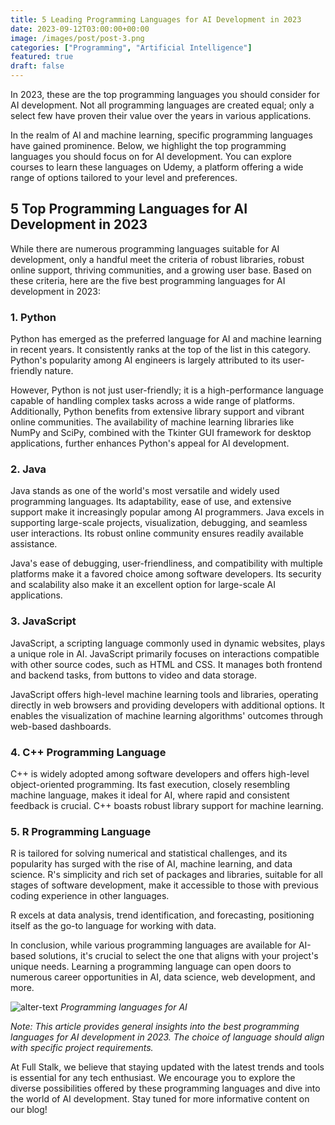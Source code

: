 ```yaml
---
title: 5 Leading Programming Languages for AI Development in 2023
date: 2023-09-12T03:00:00+00:00
image: /images/post/post-3.png
categories: ["Programming", "Artificial Intelligence"]
featured: true
draft: false
---
```


In 2023, these are the top programming languages you should consider for AI development. Not all programming languages are created equal; only a select few have proven their value over the years in various applications.

In the realm of AI and machine learning, specific programming languages have gained prominence. Below, we highlight the top programming languages you should focus on for AI development. You can explore courses to learn these languages on Udemy, a platform offering a wide range of options tailored to your level and preferences.

## 5 Top Programming Languages for AI Development in 2023

While there are numerous programming languages suitable for AI development, only a handful meet the criteria of robust libraries, robust online support, thriving communities, and a growing user base. Based on these criteria, here are the five best programming languages for AI development in 2023:

### 1. Python

Python has emerged as the preferred language for AI and machine learning in recent years. It consistently ranks at the top of the list in this category. Python's popularity among AI engineers is largely attributed to its user-friendly nature.

However, Python is not just user-friendly; it is a high-performance language capable of handling complex tasks across a wide range of platforms. Additionally, Python benefits from extensive library support and vibrant online communities. The availability of machine learning libraries like NumPy and SciPy, combined with the Tkinter GUI framework for desktop applications, further enhances Python's appeal for AI development.

### 2. Java

Java stands as one of the world's most versatile and widely used programming languages. Its adaptability, ease of use, and extensive support make it increasingly popular among AI programmers. Java excels in supporting large-scale projects, visualization, debugging, and seamless user interactions. Its robust online community ensures readily available assistance.

Java's ease of debugging, user-friendliness, and compatibility with multiple platforms make it a favored choice among software developers. Its security and scalability also make it an excellent option for large-scale AI applications.

### 3. JavaScript

JavaScript, a scripting language commonly used in dynamic websites, plays a unique role in AI. JavaScript primarily focuses on interactions compatible with other source codes, such as HTML and CSS. It manages both frontend and backend tasks, from buttons to video and data storage.

JavaScript offers high-level machine learning tools and libraries, operating directly in web browsers and providing developers with additional options. It enables the visualization of machine learning algorithms' outcomes through web-based dashboards.

### 4. C++ Programming Language

C++ is widely adopted among software developers and offers high-level object-oriented programming. Its fast execution, closely resembling machine language, makes it ideal for AI, where rapid and consistent feedback is crucial. C++ boasts robust library support for machine learning.

### 5. R Programming Language

R is tailored for solving numerical and statistical challenges, and its popularity has surged with the rise of AI, machine learning, and data science. R's simplicity and rich set of packages and libraries, suitable for all stages of software development, make it accessible to those with previous coding experience in other languages.

R excels at data analysis, trend identification, and forecasting, positioning itself as the go-to language for working with data.

In conclusion, while various programming languages are available for AI-based solutions, it's crucial to select the one that aligns with your project's unique needs. Learning a programming language can open doors to numerous career opportunities in AI, data science, web development, and more.


![alter-text](/images/post/post-3.jpg)
*Programming languages for AI*


*Note: This article provides general insights into the best programming languages for AI development in 2023. The choice of language should align with specific project requirements.*

At Full Stalk, we believe that staying updated with the latest trends and tools is essential for any tech enthusiast. We encourage you to explore the diverse possibilities offered by these programming languages and dive into the world of AI development. Stay tuned for more informative content on our blog!

